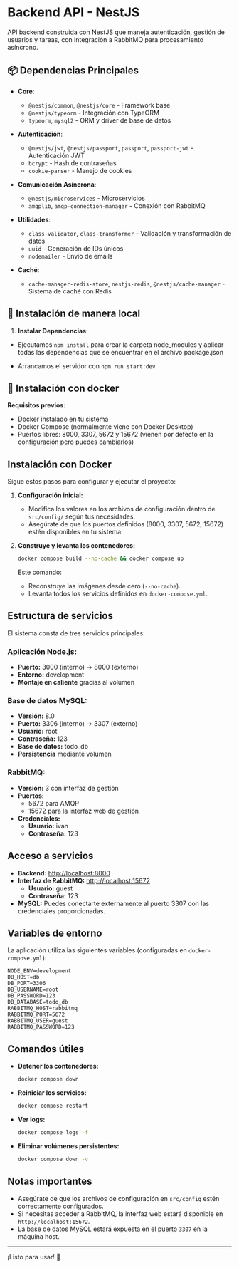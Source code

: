 # Backend API - NestJS

API backend construida con NestJS que maneja autenticación, gestión de usuarios y tareas, con integración a RabbitMQ para procesamiento asíncrono.

## 📦 Dependencias Principales

- **Core**:
  - `@nestjs/common`, `@nestjs/core` - Framework base
  - `@nestjs/typeorm` - Integración con TypeORM
  - `typeorm`, `mysql2` - ORM y driver de base de datos

- **Autenticación**:
  - `@nestjs/jwt`, `@nestjs/passport`, `passport`, `passport-jwt` - Autenticación JWT
  - `bcrypt` - Hash de contraseñas
  - `cookie-parser` - Manejo de cookies

- **Comunicación Asíncrona**:
  - `@nestjs/microservices` - Microservicios
  - `amqplib`, `amqp-connection-manager` - Conexión con RabbitMQ

- **Utilidades**:
  - `class-validator`, `class-transformer` - Validación y transformación de datos
  - `uuid` - Generación de IDs únicos
  - `nodemailer` - Envío de emails

- **Caché**:
  - `cache-manager-redis-store`, `nestjs-redis`, `@nestjs/cache-manager` - Sistema de caché con Redis

## 🚀 Instalación de manera local

1. **Instalar Dependencias**:
- Ejecutamos `npm install` para crear la carpeta node_modules y aplicar todas las dependencias que se encuentrar en el archivo package.json

- Arrancamos el servidor con `npm run start:dev`

## 🐳 Instalación con docker

**Requisitos previos:**

- Docker instalado en tu sistema
- Docker Compose (normalmente viene con Docker Desktop)
- Puertos libres: 8000, 3307, 5672 y 15672 (vienen por defecto en la configuración pero puedes cambiarlos)

## Instalación con Docker

Sigue estos pasos para configurar y ejecutar el proyecto:

1. **Configuración inicial:**
   - Modifica los valores en los archivos de configuración dentro de `src/config/` según tus necesidades.
   - Asegúrate de que los puertos definidos (8000, 3307, 5672, 15672) estén disponibles en tu sistema.

2. **Construye y levanta los contenedores:**
   ```bash
   docker compose build --no-cache && docker compose up
   ```
   Este comando:
   - Reconstruye las imágenes desde cero (`--no-cache`).
   - Levanta todos los servicios definidos en `docker-compose.yml`.

## Estructura de servicios

El sistema consta de tres servicios principales:

### Aplicación Node.js:
- **Puerto:** 3000 (interno) → 8000 (externo)
- **Entorno:** development
- **Montaje en caliente** gracias al volumen

### Base de datos MySQL:
- **Versión:** 8.0
- **Puerto:** 3306 (interno) → 3307 (externo)
- **Usuario:** root
- **Contraseña:** 123
- **Base de datos:** todo_db
- **Persistencia** mediante volumen

### RabbitMQ:
- **Versión:** 3 con interfaz de gestión
- **Puertos:**
  - 5672 para AMQP
  - 15672 para la interfaz web de gestión
- **Credenciales:**
  - **Usuario:** ivan
  - **Contraseña:** 123

## Acceso a servicios

- **Backend:** [http://localhost:8000](http://localhost:8000)
- **Interfaz de RabbitMQ:** [http://localhost:15672](http://localhost:15672)
  - **Usuario:** guest
  - **Contraseña:** 123
- **MySQL:** Puedes conectarte externamente al puerto 3307 con las credenciales proporcionadas.

## Variables de entorno

La aplicación utiliza las siguientes variables (configuradas en `docker-compose.yml`):

```env
NODE_ENV=development
DB_HOST=db
DB_PORT=3306
DB_USERNAME=root
DB_PASSWORD=123
DB_DATABASE=todo_db
RABBITMQ_HOST=rabbitmq
RABBITMQ_PORT=5672
RABBITMQ_USER=guest
RABBITMQ_PASSWORD=123
```

## Comandos útiles

- **Detener los contenedores:**
  ```bash
  docker compose down
  ```
- **Reiniciar los servicios:**
  ```bash
  docker compose restart
  ```
- **Ver logs:**
  ```bash
  docker compose logs -f
  ```
- **Eliminar volúmenes persistentes:**
  ```bash
  docker compose down -v
  ```

## Notas importantes
- Asegúrate de que los archivos de configuración en `src/config` estén correctamente configurados.
- Si necesitas acceder a RabbitMQ, la interfaz web estará disponible en `http://localhost:15672`.
- La base de datos MySQL estará expuesta en el puerto `3307` en la máquina host.

---

¡Listo para usar! 🚀

    